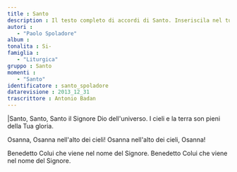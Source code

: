 ```yaml
--- 
title : Santo
description : Il testo completo di accordi di Santo. Inseriscila nel tuo canzoniere!
autori : 
   - "Paolo Spoladore"
album : 
tonalita : Si-
famiglia : 
   - "Liturgica"
gruppo : Santo
momenti : 
   - "Santo"
identificatore : santo_spoladore
datarevisione : 2013_12_31
trascrittore : Antonio Badan
--- 
```




|Santo, Santo, Santo
il Signore Dio dell'universo.
I cieli e la terra son pieni
della Tua gloria.


Osanna, Osanna nell'alto dei cieli!
Osanna nell'alto dei cieli, Osanna!    


Benedetto Colui che viene
nel nome del Signore.
Benedetto Colui che viene
nel nome del Signore.


